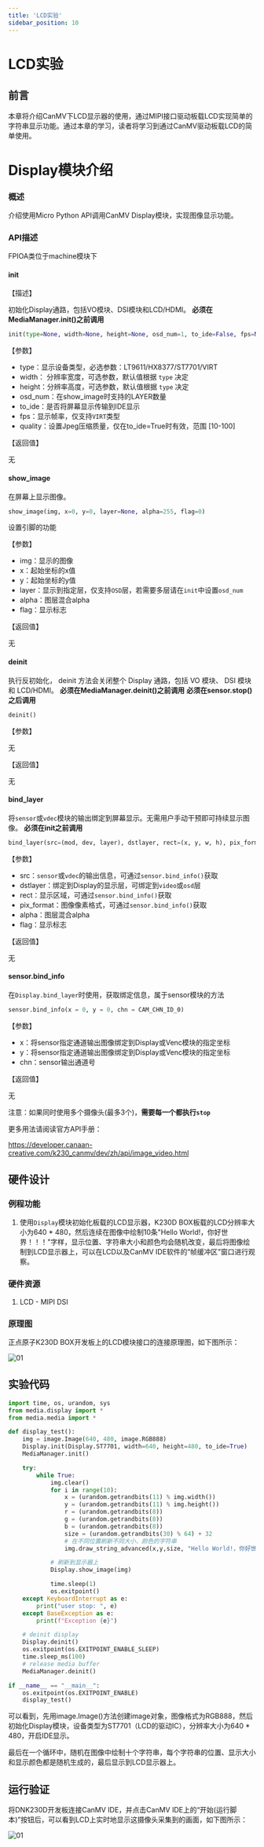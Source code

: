 ```yaml
---
title: 'LCD实验'
sidebar_position: 10
---
```


# LCD实验

## 前言

本章将介绍CanMV下LCD显示器的使用，通过MIPI接口驱动板载LCD实现简单的字符串显示功能。通过本章的学习，读者将学习到通过CanMV驱动板载LCD的简单使用。

# Display模块介绍

### 概述

介绍使用Micro Python API调用CanMV Display模块，实现图像显示功能。

### API描述

FPIOA类位于machine模块下

#### init

【描述】

初始化Display通路，包括VO模块、DSI模块和LCD/HDMI。
**必须在MediaManager.init()之前调用**

```python
init(type=None, width=None, height=None, osd_num=1, to_ide=False, fps=None, quality=90)
```

【参数】

- type：显示设备类型，必选参数：LT9611/HX8377/ST7701/VIRT
- width： 分辨率宽度，可选参数，默认值根据 `type` 决定
- height：分辨率高度，可选参数，默认值根据 `type` 决定
- osd_num：在show_image时支持的LAYER数量
- to_ide：是否将屏幕显示传输到IDE显示
- fps：显示帧率，仅支持`VIRT`类型
- quality：设置Jpeg压缩质量，仅在to_ide=True时有效，范围 [10-100]

【返回值】

无

#### show_image

在屏幕上显示图像。

```python
show_image(img, x=0, y=0, layer=None, alpha=255, flag=0)
```

设置引脚的功能

【参数】

- img：显示的图像
- x：起始坐标的x值
- y：起始坐标的y值
- layer：显示到指定层，仅支持`OSD`层，若需要多层请在`init`中设置`osd_num`
- alpha：图层混合alpha
- flag：显示标志

【返回值】

无

#### deinit

执行反初始化， deinit 方法会关闭整个 Display 通路，包括 VO 模块、 DSI 模块和 LCD/HDMI。
**必须在MediaManager.deinit()之前调用**
**必须在sensor.stop()之后调用**

```python
deinit()
```

【参数】

无

【返回值】

无

#### bind_layer

将`sensor`或`vdec`模块的输出绑定到屏幕显示。无需用户手动干预即可持续显示图像。
**必须在init之前调用**

```python
bind_layer(src=(mod, dev, layer), dstlayer, rect=(x, y, w, h), pix_format, alpha, flag)
```

【参数】

- src：`sensor`或`vdec`的输出信息，可通过`sensor.bind_info()`获取
- dstlayer：绑定到Display的显示层，可绑定到`video`或`osd`层
- rect：显示区域，可通过`sensor.bind_info()`获取
- pix_format：图像像素格式，可通过`sensor.bind_info()`获取
- alpha：图层混合alpha
- flag：显示标志

【返回值】

无

#### sensor.bind_info

在`Display.bind_layer`时使用，获取绑定信息，属于sensor模块的方法

```python
sensor.bind_info(x = 0, y = 0, chn = CAM_CHN_ID_0)
```

【参数】

- x：将sensor指定通道输出图像绑定到Display或Venc模块的指定坐标
- y：将sensor指定通道输出图像绑定到Display或Venc模块的指定坐标
- chn：sensor输出通道号

【返回值】

无

注意：如果同时使用多个摄像头(最多3个)，**需要每一个都执行`stop`**

更多用法请阅读官方API手册：

https://developer.canaan-creative.com/k230_canmv/dev/zh/api/image_video.html

## 硬件设计

### 例程功能

1. 使用`Display`模块初始化板载的LCD显示器，K230D BOX板载的LCD分辨率大小为640 * 480，然后连续在图像中绘制10条"Hello World!，你好世界！！！"字样，显示位置、字符串大小和颜色均会随机改变，最后将图像绘制到LCD显示器上，可以在LCD以及CanMV IDE软件的“帧缓冲区”窗口进行观察。

### 硬件资源

1. LCD - MIPI DSI

### 原理图

正点原子K230D BOX开发板上的LCD模块接口的连接原理图，如下图所示：

![01](./img/17.png)

## 实验代码

``` python
import time, os, urandom, sys
from media.display import *
from media.media import *

def display_test():
    img = image.Image(640, 480, image.RGB888)
    Display.init(Display.ST7701, width=640, height=480, to_ide=True)
    MediaManager.init()

    try:
        while True:
            img.clear()
            for i in range(10):
                x = (urandom.getrandbits(11) % img.width())
                y = (urandom.getrandbits(11) % img.height())
                r = (urandom.getrandbits(8))
                g = (urandom.getrandbits(8))
                b = (urandom.getrandbits(8))
                size = (urandom.getrandbits(30) % 64) + 32
                # 在不同位置刷新不同大小、颜色的字符串
                img.draw_string_advanced(x,y,size, "Hello World!，你好世界！！！", color=(r, g, b),)

            # 刷新到显示器上
            Display.show_image(img)

            time.sleep(1)
            os.exitpoint()
    except KeyboardInterrupt as e:
        print("user stop: ", e)
    except BaseException as e:
        print(f"Exception {e}")

    # deinit display
    Display.deinit()
    os.exitpoint(os.EXITPOINT_ENABLE_SLEEP)
    time.sleep_ms(100)
    # release media buffer
    MediaManager.deinit()

if __name__ == "__main__":
    os.exitpoint(os.EXITPOINT_ENABLE)
    display_test()
```

可以看到，先用image.Image()方法创建image对象，图像格式为RGB888，然后初始化Display模块，设备类型为ST7701（LCD的驱动IC），分辨率大小为640 * 480，开启IDE显示。

最后在一个循环中，随机在图像中绘制十个字符串，每个字符串的位置、显示大小和显示颜色都是随机生成的，最后显示到LCD显示器上。

## 运行验证

将DNK230D开发板连接CanMV IDE，并点击CanMV IDE上的“开始(运行脚本)”按钮后，可以看到LCD上实时地显示这摄像头采集到的画面，如下图所示：

![01](./img/18.png)
